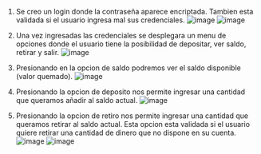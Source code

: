 1. Se creo un login donde la contraseña aparece encriptada. Tambien esta validada si el usuario ingresa mal sus credenciales.
   ![image](https://github.com/ConKerazoE2906/Cajero_Trabajo/assets/150805766/5813613c-0b5d-425d-bd49-a4d50205ed79)
   ![image](https://github.com/ConKerazoE2906/Cajero_Trabajo/assets/150805766/c8f35d93-3b6f-44e5-8677-a450527225a6)

2. Una vez ingresadas las credenciales se desplegara un menu de opciones donde el usuario tiene la posibilidad de depositar, ver
   saldo, retirar y salir.
   ![image](https://github.com/ConKerazoE2906/Cajero_Trabajo/assets/150805766/25754bdf-f07f-40de-bc17-4e0a37a3f73b)

3. Presionando en la opcion de saldo podremos ver el saldo disponible (valor quemado).
   ![image](https://github.com/ConKerazoE2906/Cajero_Trabajo/assets/150805766/188108fa-a705-4ade-af5a-a4a5c8010741)

4. Presionando la opcion de deposito nos permite ingresar una cantidad que queramos añadir al saldo actual.
   ![image](https://github.com/ConKerazoE2906/Cajero_Trabajo/assets/150805766/dddae2fa-4f03-470c-93d7-0aebe95b413b)

5. Presionando la opcion de retiro nos permite ingresar una cantidad que queramos retirar al saldo actual. Esta opcion esta validada
   si el usuario quiere retirar una cantidad de dinero que no dispone en su cuenta.
    ![image](https://github.com/ConKerazoE2906/Cajero_Trabajo/assets/150805766/7963ca9b-5b5b-446c-8527-c43564c1d739)
   ![image](https://github.com/ConKerazoE2906/Cajero_Trabajo/assets/150805766/360fe382-3460-44fb-9438-f35ab84902c3)


   
